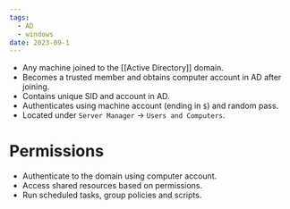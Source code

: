 ```yaml
---
tags:
  - AD
  - windows
date: 2023-09-1
---
```

- Any machine joined to the [[Active Directory]] domain.
- Becomes a trusted member and obtains computer account in AD after joining.
- Contains unique SID and account in AD.
- Authenticates using machine account (ending in `$`) and random pass.
- Located under `Server Manager` -> `Users and Computers`.
# Permissions

- Authenticate to the domain using computer account.
- Access shared resources based on permissions.
- Run scheduled tasks, group policies and scripts.